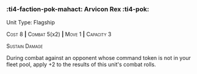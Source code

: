 ### :ti4-faction-pok-mahact: **Arvicon Rex** :ti4-pok:

Unit Type: Flagship 

<span style="font-variant:small-caps;">Cost</span> 8 __|__ <span style="font-variant:small-caps;">Combat</span> 5(x2) __|__ <span style="font-variant:small-caps;">Move</span> 1 __|__ <span style="font-variant:small-caps;">Capacity</span> 3

<span style="font-variant:small-caps;">Sustain Damage</span>

During combat against an opponent whose command token is not in your fleet pool, apply +2 to the results of this unit's combat rolls.
